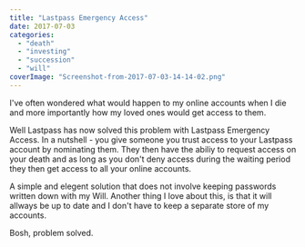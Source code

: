 ```yaml
---
title: "Lastpass Emergency Access"
date: 2017-07-03
categories: 
  - "death"
  - "investing"
  - "succession"
  - "will"
coverImage: "Screenshot-from-2017-07-03-14-14-02.png"
---
```


I've often wondered what would happen to my online accounts when I die and more importantly how my loved ones would get access to them.

Well Lastpass has now solved this problem with Lastpass Emergency Access. In a nutshell - you give someone you trust access to your Lastpass account by nominating them. They then have the abiliy to request access on your death and as long as you don't deny access during the waiting period they then get access to all your online accounts.

A simple and elegent solution that does not involve keeping passwords written down with my Will. Another thing I love about this, is that it will allways be up to date and I don't have to keep a separate store of my accounts.

Bosh, problem solved.
